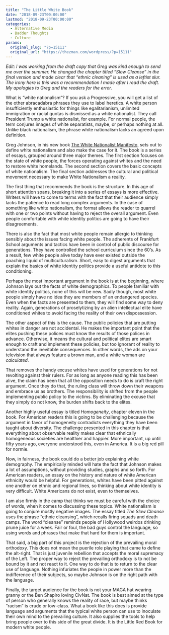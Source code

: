 ```yaml
---
title: "The Little White Book"
date: "2018-09-23T00:00:00"
lastmod: "2018-09-23T00:00:00"
categories:
  - Alternative Media
  - Badder Thoughts
  - Culture
params:
  original_slug: "?p=15111"
  original_url: "https://thezman.com/wordpress/?p=15111"
---
```


*Edit: I was working from the draft copy that Greg was kind enough to
send me over the summer. He changed the chapter titled “Slow Cleanse” in
the final version and made clear that “ethnic cleaning” is used as a
leftist slur. The irony here is this was a recommendation I made after I
read the draft. My apologies to Greg and the readers for the error.*

What is “white nationalism”? If you ask a Progressive, you will get a
list of the other abracadabra phrases they use to label heretics. A
white person insufficiently enthusiastic for things like egalitarianism,
unlimited immigration or racial quotas is dismissed as a white
nationalist. They call President Trump a white nationalist, for example.
For normal people, the term conjures images of white separatists, maybe,
or perhaps nothing at all. Unlike black nationalism, the phrase white
nationalism lacks an agreed upon definition.

Greg Johnson, in his new book [The White Nationalist
Manifesto](https://www.counter-currents.com/product/the-white-nationalist-manifesto/),
sets out to define white nationalism and also make the case for it. The
book is a series of essays, grouped around three major themes. The first
section focuses on the state of white people, the forces operating
against whites and the need to restore white homelands. The second
section covers the basic concepts of white nationalism. The final
section addresses the cultural and political movement necessary to make
White Nationalism a reality.

The first thing that recommends the book is the structure. In this age
of short attention spans, breaking it into a series of essays is more
effective. Writers will have to come to terms with the fact that their
audience simply lacks the patience to read long complex arguments. In
the case of something like white nationalism, the format allows the
reader to quarrel with one or two points without having to reject the
overall argument. Even people comfortable with white identity politics
are going to have their disagreements.

There is also the fact that most white people remain allergic to
thinking sensibly about the issues facing white people. The adherents of
Frankfurt School arguments and tactics have been in control of public
discourse for generations. They have controlled the school curriculum
since the 60’s. As a result, few white people alive today have ever
existed outside the poaching liquid of multiculturalism. Short, easy to
digest arguments that explain the basics of white identity politics
provide a useful antidote to this conditioning.

Perhaps the most important argument in the book is at the beginning,
where Johnson lays out the facts of white demographics. To people
familiar with white identity politics, none of this will be new. Sadly
though, most white people simply have no idea they are members of an
endangered species. Even when the facts are presented to them, they will
find some way to deny reality. Again, generations of proselytizing by an
alien intellectual elite have conditioned whites to avoid facing the
reality of their own dispossession.

The other aspect of this is the cause. The public policies that are
putting whites in danger are not accidental. He makes the important
point that the elites pushing these polices must know the results of
those polices in advance. Otherwise, it means the cultural and political
elites are smart enough to craft and implement these policies, but too
ignorant of reality to understand the inevitable consequences. In other
words, the ads on your television that always feature a brown man, and a
white woman are *calculated*.

That removes the handy excuse whites have used for generations for not
revolting against their rulers. For as long as anyone reading this has
been alive, the claim has been that all the opposition needs to do is
craft the right argument. Once they do that, the ruling class will throw
down their weapons and embrace us as brothers. The responsibility is
shifted from the people implementing public policy to the victims. By
eliminating the excuse that they simply do not know, the burden shifts
back to the elites.

Another highly useful essay is titled *Homogeneity*, chapter eleven in
the book. For American readers this is going to be challenging because
the argument in favor of homogeneity contradicts everything they have
been taught about diversity. The challenge presented in this chapter is
that everything about observable reality makes clear that ethnically
homogeneous societies are healthier and happier. More important, up
until fifty years ago, everyone understood this, even in America. It is
a big red pill for normie.

Now, in fairness, the book could do a better job explaining white
demography. The empirically minded will hate the fact that Johnson makes
a lot of assumptions, without providing studies, graphs and so forth.
For American readers, an essay on the history and nature of white
American ethnicity would be helpful. For generations, whites have been
pitted against one another on ethnic and regional lines, so thinking
about white identity is very difficult. White Americans do not exist,
even to themselves.

I am also firmly in the camp that thinks we must be careful with the
choice of words, when it comes to discussing these topics. White
nationalism is going to conjure mostly negative images. The essay titled
*The Slow Cleanse* uses the phrase “ethnic cleansing”, which recalls
firing squads and death camps. The word “cleanse” reminds people of
Hollywood weirdos drinking prune juice for a week. Fair or foul, the bad
guys control the language, so using words and phrases that make that
hard for them is important.

That said, a big part of this project is the rejection of the prevailing
moral orthodoxy. This does not mean the puerile role playing that came
to define the alt-right. That is just juvenile rebellion that accepts
the moral supremacy of the Left. The proper way to reject the prevailing
orthodoxy is to not be bound by it and not react to it. One way to do
that is to return to the clear use of language. Nothing infuriates the
people in power more than the indifference of their subjects, so maybe
Johnson is on the right path with the language.

Finally, the target audience for the book is not your MAGA hat wearing
granny or the Ben Shapiro loving CivNat. The book is best aimed at the
type of person who generally knows the reality of race, but maybe thinks
“racism” is crude or low-class. What a book like this does is provide
language and arguments that the typical white person can use to
inoculate their own mind to the prevailing culture. It also supplies the
tools to help bring people over to this side of the great divide. It is
the Little Red Book for modern white people.
